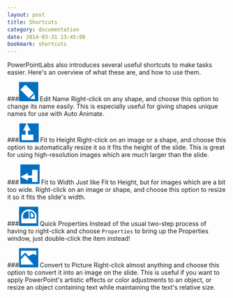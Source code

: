 ```yaml
---
layout: post
title: Shortcuts
category: documentation
date: 2014-03-31 13:45:08
bookmark: shortcuts
---
```


PowerPointLabs also introduces several useful shortcuts to make tasks easier. Here's an overview of what these are, and how to use them.

###![](./img/docs/misc-1.png) Edit Name
Right-click on any shape, and choose this option to change its name easily. This is especially useful for giving shapes unique names for use with Auto Animate.

###![](./img/docs/misc-2.png) Fit to Height
Right-click on an image or a shape, and choose this option to automatically resize it so it fits the height of the slide. This is great for using high-resolution images which are much larger than the slide.

###![](./img/docs/misc-3.png) Fit to Width
Just like Fit to Height, but for images which are a bit too wide. Right-click on an image or shape, and choose this option to resize it so it fits the slide's width.

###![](./img/docs/misc-4.png) Quick Properties
Instead of the usual two-step process of having to right-click and choose `Properties` to bring up the Properties window, just double-click the item instead!

###![](./img/docs/misc-5.png) Convert to Picture
Right-click almost anything and choose this option to convert it into an image on the slide.
This is useful if you want to apply PowerPoint's artistic effects or color adjustments to an object, or resize an object containing text while maintaining the text's relative size.